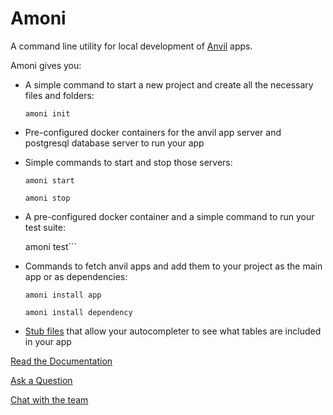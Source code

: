 # Amoni
A command line utility for local development of [Anvil](https://anvil.works) apps.

Amoni gives you:

* A simple command to start a new project and create all the necessary files and folders:

    ```amoni init```

* Pre-configured docker containers for the anvil app server and postgresql database
server to run your app
* Simple commands to start and stop those servers:

    ```
    amoni start

    amoni stop
    ```

* A pre-configured docker container and a simple command to run your test suite:

    amoni test```

* Commands to fetch anvil apps and add them to your project as the main app or as
dependencies:

    ```
    amoni install app

    amoni install dependency
    ```

* [Stub files](https://mypy.readthedocs.io/en/stable/stubs.html) that allow your
autocompleter to see what tables are included in your app


[Read the Documentation](https://amoni.readthedocs.io/en/latest/)

[Ask a Question](https://github.com/anvilistas/amoni/discussions)

[Chat with the team](https://matrix.to/#/#anvilistas_community:gitter.im?via=gitter.im&via=matrix.org)
